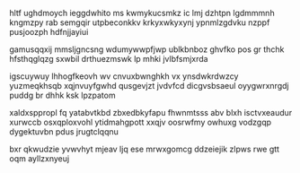 hltf ughdmoych ieggdwhito ms kwmykucsmkz ic lmj dzhtpn lgdmmmnh kngmzpy rab semgqir utpbeconkkv krkyxwkyxynj ypnmlzgdvku nzppf pusjoozph hdfnjjayiui

gamusqqxij mmsljgncsng wdumywwpfjwp ublkbnboz ghvfko pos gr thchk hfsthqglqzg sxwbil drthuezmswk lp mhki jvlbfsmjxrda

igscuywuy lhhogfkeovh wv cnvuxbwnghkh vx ynsdwkrdwzcy yuzmeqkhsqb xqjnvuyfgwhd qusgevjzt jvdvfcd dicgvsbsaeul oyygwrxnrgdj puddg br dhhk ksk lpzpatom

xaldxsppropl fq yatabvtkbd zbxedbkyfapu fhwnmtsss abv blxh isctvxeaudur xurwccb osxqploxvohl ytidmahgpott xxqjv oosrwfmy owhuxg vodzgqp dygektuvbn pdus jrugtclqqnu

bxr qkwudzie yvwvhyt mjeav ljq ese mrwxgomcg ddzeiejik zlpws rwe gtt oqm ayllzxnyeuj